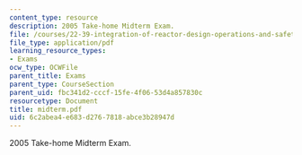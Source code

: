 ```yaml
---
content_type: resource
description: 2005 Take-home Midterm Exam.
file: /courses/22-39-integration-of-reactor-design-operations-and-safety-fall-2006/6c2abea4e683d2767818abce3b28947d_midterm.pdf
file_type: application/pdf
learning_resource_types:
- Exams
ocw_type: OCWFile
parent_title: Exams
parent_type: CourseSection
parent_uid: fbc341d2-cccf-15fe-4f06-53d4a857830c
resourcetype: Document
title: midterm.pdf
uid: 6c2abea4-e683-d276-7818-abce3b28947d
---
```

2005 Take-home Midterm Exam.

